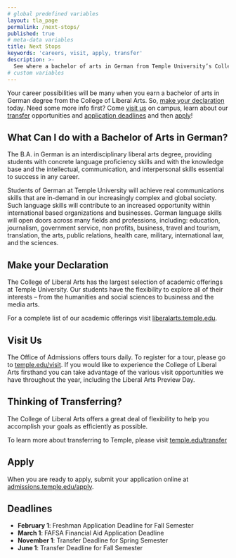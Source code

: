 ```yaml
---
# global predefined variables
layout: tla_page
permalink: /next-stops/
published: true
# meta-data variables
title: Next Stops
keywords: 'careers, visit, apply, transfer'
description: >-
  See where a bachelor of arts in German from Temple University’s College of Liberal Arts can take you. Visit us, learn about transfer opportunities and application deadlines, and apply.
# custom variables
---
```

Your career possibilities will be many when you earn a bachelor of arts in German degree from the College of Liberal Arts. So, [make your declaration](#make-your-declaration) today. Need some more info first? Come [visit us](#visit-us) on campus, learn about our [transfer](#thinking-about-transferring) opportunities and [application deadlines](#deadlines) and then [apply](#apply)!

## What Can I do with a Bachelor of Arts in German?
The B.A. in German is an interdisciplinary liberal arts degree, providing students with concrete language proficiency skills and with the knowledge base and the intellectual, communication, and interpersonal skills essential to success in any career.

Students of German at Temple University will achieve  real communications skills that are in-demand in our  increasingly complex and global society. Such language skills will  contribute to an increased opportunity within international based organizations and businesses. German language skills will open doors across many fields and  professions, including: education, journalism, government service, non profits, business, travel and tourism,  translation, the arts, public relations, health care, military, international law, and the sciences.

## Make your Declaration
The College of Liberal Arts has the largest selection of  academic offerings at Temple University. Our students have the flexibility to explore all of their interests – from the humanities and social sciences to business and the media arts.   

For a complete list of our academic offerings visit [liberalarts.temple.edu](https://liberalarts.temple.edu/).

## Visit Us
The Office of Admissions offers tours daily. To register for a tour, please go to [temple.edu/visit](https://admissions.temple.edu/visit). If you would like to experience the College of Liberal Arts firsthand you can take advantage of the various visit  opportunities we have throughout the year, including the Liberal Arts Preview Day.

## Thinking of Transferring?
The College of Liberal Arts offers a great deal of flexibility to help you accomplish your goals as efficiently as possible.

To learn more about transferring to Temple, please visit [temple.edu/transfer](https://admissions.temple.edu/apply/transfer-applicant)

## Apply
When you are ready to apply, submit your application online at [admissions.temple.edu/apply](https://admissions.temple.edu/apply).

## Deadlines

- **February 1**: Freshman Application Deadline for Fall Semester
- **March 1**: FAFSA Financial Aid Application Deadline
- **November 1**: Transfer Deadline for Spring Semester
- **June 1**: Transfer Deadline for Fall Semester

